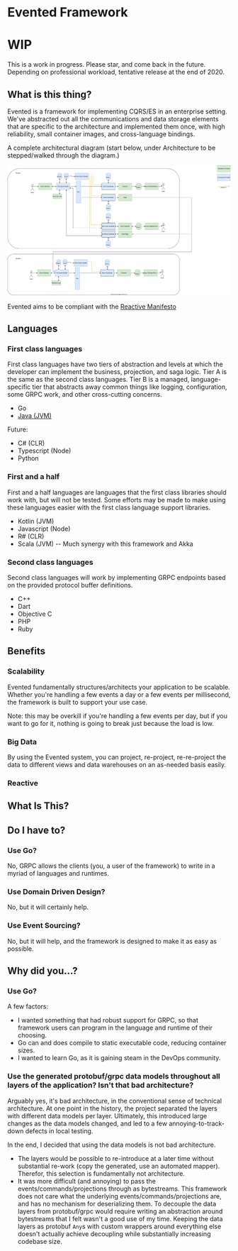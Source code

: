 # Evented Framework
# WIP
This is a work in progress.  Please star, and come back in the future.  Depending on professional workload, tentative release at the end of 2020.

## What is this thing?

Evented is a framework for implementing CQRS/ES in an enterprise setting.  We've abstracted out all the communications and data storage elements that are specific to the architecture and implemented them once, with high reliability, small container images, and cross-language bindings.

A complete architectural diagram (start below, under Architecture to be stepped/walked through the diagram.)

![Full Architectural Diagram](https://github.com/benjaminabbitt/evented/blob/master/Evented.svg)

Evented aims to be compliant with the [Reactive Manifesto](https://www.reactivemanifesto.org/)

## Languages
### First class languages
First class languages have two tiers of abstraction and levels at which the developer can implement the business, projection, and saga logic.  Tier A is the same as the second class languages.  Tier B is a managed, language-specific tier that abstracts away common things like logging, configuration, some GRPC work, and other cross-cutting concerns.

* Go
* [Java (JVM)](https://github.com/benjaminabbitt/evented-url)

Future:

* C# (CLR)
* Typescript (Node)
* Python

### First and a half
First and a half languages are languages that the first class libraries should work with, but will not be tested.  Some efforts may be made to make using these languages easier with the first class language support libraries.

* Kotlin (JVM)
* Javascript (Node)
* R# (CLR)
* Scala (JVM) -- Much synergy with this framework and Akka

### Second class languages
Second class languages will work by implementing GRPC endpoints based on the provided protocol buffer definitions.  
* C++
* Dart
* Objective C
* PHP
* Ruby

## Benefits
### Scalability
Evented fundamentally structures/architects your application to be scalable.  Whether you're handling a few events a day or a few events per millisecond, the framework is built to support your use case.

Note: this may be overkill if you're handling a few events per day, but if you want to go for it, nothing is going to break just because the load is low.

### 
### Big Data
By using the Evented system, you can project, re-project, re-re-project the data to different views and data warehouses on an as-needed basis easily.

### Reactive

### 

## What Is This?

## Do I have to?
### Use Go?
No, GRPC allows the clients (you, a user of the framework) to write in a myriad of languages and runtimes.

### Use Domain Driven Design?
No, but it will certainly help.

### Use Event Sourcing?
No, but it will help, and the framework is designed to make it as easy as possible.

## Why did you...?
### Use Go?
A few factors:
* I wanted something that had robust support for GRPC, so that framework users can program in the language and runtime of their choosing.
* Go can and does compile to static executable code, reducing container sizes.
* I wanted to learn Go, as it is gaining steam in the DevOps community.

### Use the generated protobuf/grpc data models throughout all layers of the application?  Isn't that bad architecture?
Arguably yes, it's bad architecture, in the conventional sense of technical architecture.  At one point in the history, the project separated the layers with different data models per layer.  Ultimately, this introduced large changes as the data models changed, and led to a few annoying-to-track-down defects in local testing.

In the end, I decided that using the data models is not bad architecture.
* The layers would be possible to re-introduce at a later time without substantial re-work (copy the generated, use an automated mapper).  Therefor, this selection is fundamentally not architecture.
* It was more difficult (and annoying) to pass the events/commands/projections through as bytestreams.  This framework does not care what the underlying events/commands/projections are, and has no mechanism for deserializing them.  To decouple the data layers from protobuf/grpc would require writing an abstraction around bytestreams that I felt wasn't a good use of my time.  Keeping the data layers as protobuf `Any`s with custom wrappers around everything else doesn't actually achieve decoupling while substantially increasing codebase size. 
